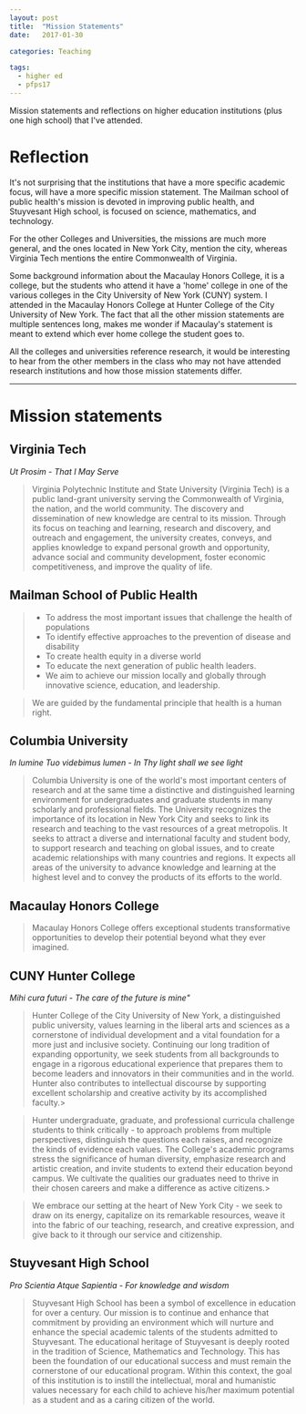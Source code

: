 ```yaml
---
layout: post
title:  "Mission Statements"
date:   2017-01-30

categories: Teaching

tags:
  - higher ed
  - pfps17
---
```


Mission statements and reflections on higher education institutions (plus one high school) that I've attended.

<!-- more -->

# Reflection

It's not surprising that the institutions that have a more specific academic focus, will have a more specific mission statement.
The Mailman school of public health's mission is devoted in improving public health, and
Stuyvesant High school, is focused on science, mathematics, and technology.

For the other Colleges and Universities, the missions are much more general,
and the ones located in New York City, mention the city, whereas Virginia Tech mentions the entire Commonwealth of Virginia.

Some background information about the Macaulay Honors College,
it is a college, but the students who attend it have a 'home' college in one of the various colleges in the City University of New York (CUNY) system.
I attended in the Macaulay Honors College at Hunter College of the City University of New York.
The fact that all the other mission statements are multiple sentences long,
makes me wonder if Macaulay's statement is meant to extend which ever home college the student goes to.

All the colleges and universities reference research,
it would be interesting to hear from the other members in the class who may not have attended research institutions and how those
mission statements differ.

<hr>

# Mission statements

## Virginia Tech

*Ut Prosim* - *That I May Serve*

> Virginia Polytechnic Institute and State University (Virginia Tech) is a public land-grant university serving the Commonwealth of Virginia, the nation, and the world community. The discovery and dissemination of new knowledge are central to its mission. Through its focus on teaching and learning, research and discovery, and outreach and engagement, the university creates, conveys, and applies knowledge to expand personal growth and opportunity, advance social and community development, foster economic competitiveness, and improve the quality of life.

## Mailman School of Public Health

> * To address the most important issues that challenge the health of populations
> * To identify effective approaches to the prevention of disease and disability
> * To create health equity in a diverse world
> * To educate the next generation of public health leaders.
> * We aim to achieve our mission locally and globally through innovative science, education, and leadership.

> We are guided by the fundamental principle that health is a human right.

## Columbia University

*In lumine Tuo videbimus lumen* - *In Thy light shall we see light*

> Columbia University is one of the world's most important centers of research and at the same time a distinctive and distinguished learning environment for undergraduates and graduate students in many scholarly and professional fields. The University recognizes the importance of its location in New York City and seeks to link its research and teaching to the vast resources of a great metropolis. It seeks to attract a diverse and international faculty and student body, to support research and teaching on global issues, and to create academic relationships with many countries and regions. It expects all areas of the university to advance knowledge and learning at the highest level and to convey the products of its efforts to the world.

## Macaulay Honors College

> Macaulay Honors College offers exceptional students transformative opportunities to develop their potential beyond what they ever imagined.

## CUNY Hunter College

*Mihi cura futuri* - *The care of the future is mine"*

> Hunter College of the City University of New York, a distinguished public university,
> values learning in the liberal arts and sciences as a cornerstone of individual development
> and a vital foundation for a more just and inclusive society. Continuing our long tradition
> of expanding opportunity, we seek students from all backgrounds to engage in a rigorous
> educational experience that prepares them to become leaders and innovators in their
> communities and in the world.  Hunter also contributes to intellectual discourse by
> supporting excellent scholarship and creative activity by its accomplished faculty.>

> Hunter undergraduate, graduate, and professional curricula challenge students to think
> critically - to approach problems from multiple perspectives, distinguish the questions
> each raises, and recognize the kinds of evidence each values. The College's academic
> programs stress the significance of human diversity, emphasize research and artistic
> creation, and invite students to extend their education beyond campus. We cultivate the
> qualities our graduates need to thrive in their chosen careers and make a difference as
> active citizens.>

> We embrace our setting at the heart of New York City - we seek to draw on its energy,
> capitalize on its remarkable resources, weave it into the fabric of our teaching, research,
> and creative expression, and give back to it through our service and citizenship.

## Stuyvesant High School

*Pro Scientia Atque Sapientia* - *For knowledge and wisdom*

> Stuyvesant High School has been a symbol of excellence in education for over a century. Our mission is to continue and enhance that commitment by providing an environment which will nurture and enhance the special academic talents of the students admitted to Stuyvesant. The educational heritage of Stuyvesant is deeply rooted in the tradition of Science, Mathematics and Technology. This has been the foundation of our educational success and must remain the cornerstone of our educational program. Within this context, the goal of this institution is to instill the intellectual, moral and humanistic values necessary for each child to achieve his/her maximum potential as a student and as a caring citizen of the world.
